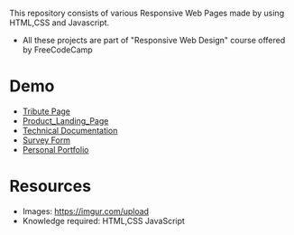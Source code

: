This repository consists of various Responsive Web Pages made by using HTML,CSS and Javascript.
* All these projects are part of "Responsive Web Design" course offered by FreeCodeCamp
# Demo
* [Tribute Page](https://codepen.io/adishisood/full/RwobRWg)
* [Product_Landing_Page](https://codepen.io/adishisood/full/xxRKpdp)
* [Technical Documentation](https://codepen.io/adishisood/full/wvovGQd)
* [Survey Form](https://codepen.io/adishisood/full/LYbPzgE)
* [Personal Portfolio](https://codepen.io/adishisood/full/PoboOyR)

# Resources
* Images: https://imgur.com/upload
* Knowledge required: HTML,CSS JavaScript

